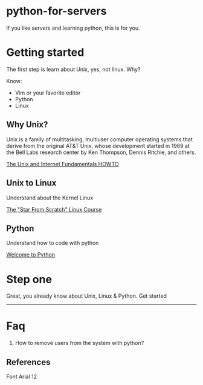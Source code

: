 # python-for-servers
If you like servers and learning python, this is for you. 


# Getting started

The first step is learn about Unix, yes, not linux. Why?

Know:

- Vim or your favorite editor
- Python
- Linux

## Why Unix?

Unix is a family of multitasking, multiuser computer operating systems that derive from the original AT&T Unix, whose development started in 1969 at the Bell Labs research center by Ken Thompson, Dennis Ritchie, and others.

[The Unix and Internet Fundamentals HOWTO](https://tldp.org/HOWTO/Unix-and-Internet-Fundamentals-HOWTO/index.html)
 
## Unix to Linux

Understand about the Kernel Linux 

[The "Star From Scratch" Linux Course](https://www.netacad.com/courses/os-it/ndg-linux-unhatched)

## Python

Understand how to code with python

[Welcome to Python](https://python.org)

# Step one

Great, you already know about Unix, Linux & Python. Get started




---
# Faq

1. How to remove users from the system with python?



## References

Font Arial 12


